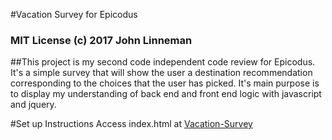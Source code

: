 #Vacation Survey for Epicodus

### MIT License (c) 2017 John Linneman

##This project is my second code independent code review for Epicodus. It's a simple survey that will show the user a destination recommendation corresponding to the choices that the user has picked. It's main purpose is to display my understanding of back end and front end logic with javascript and jquery.

#Set up Instructions
Access index.html at [Vacation-Survey](https://linjojesan.github.io/vacation-survey/)
